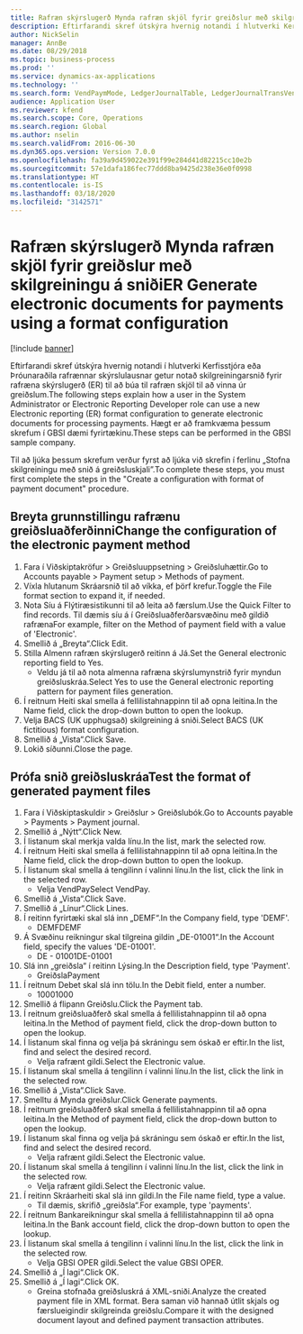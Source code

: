 ```yaml
---
title: Rafræn skýrslugerð Mynda rafræn skjöl fyrir greiðslur með skilgreiningu á sniði
description: Eftirfarandi skref útskýra hvernig notandi í hlutverki Kerfisstjóra eða Þróunaraðila rafrænnar skýrslulausnar getur notað skilgreiningarsnið fyrir rafræna skýrslugerð (ER) til að búa til rafræn skjöl til að vinna úr greiðslum.
author: NickSelin
manager: AnnBe
ms.date: 08/29/2018
ms.topic: business-process
ms.prod: ''
ms.service: dynamics-ax-applications
ms.technology: ''
ms.search.form: VendPaymMode, LedgerJournalTable, LedgerJournalTransVendPaym, BankAccountTableLookUp
audience: Application User
ms.reviewer: kfend
ms.search.scope: Core, Operations
ms.search.region: Global
ms.author: nselin
ms.search.validFrom: 2016-06-30
ms.dyn365.ops.version: Version 7.0.0
ms.openlocfilehash: fa39a9d459022e391f99e284d41d82215cc10e2b
ms.sourcegitcommit: 57e1dafa186fec77ddd8ba9425d238e36e0f0998
ms.translationtype: HT
ms.contentlocale: is-IS
ms.lasthandoff: 03/18/2020
ms.locfileid: "3142571"
---
```

# <a name="er-generate-electronic-documents-for-payments-using-a-format-configuration"></a><span data-ttu-id="d6421-103">Rafræn skýrslugerð Mynda rafræn skjöl fyrir greiðslur með skilgreiningu á sniði</span><span class="sxs-lookup"><span data-stu-id="d6421-103">ER Generate electronic documents for payments using a format configuration</span></span>

[!include [banner](../../includes/banner.md)]

<span data-ttu-id="d6421-104">Eftirfarandi skref útskýra hvernig notandi í hlutverki Kerfisstjóra eða Þróunaraðila rafrænnar skýrslulausnar getur notað skilgreiningarsnið fyrir rafræna skýrslugerð (ER) til að búa til rafræn skjöl til að vinna úr greiðslum.</span><span class="sxs-lookup"><span data-stu-id="d6421-104">The following steps explain how a user in the System Administrator or Electronic Reporting Developer role can use a new Electronic reporting (ER) format configuration to generate electronic documents for processing payments.</span></span> <span data-ttu-id="d6421-105">Hægt er að framkvæma þessum skrefum í GBSI dæmi fyrirtækinu.</span><span class="sxs-lookup"><span data-stu-id="d6421-105">These steps can be performed in the GBSI sample company.</span></span>

<span data-ttu-id="d6421-106">Til að ljúka þessum skrefum verður fyrst að ljúka við skrefin í ferlinu „Stofna skilgreiningu með snið á greiðsluskjali”.</span><span class="sxs-lookup"><span data-stu-id="d6421-106">To complete these steps, you must first complete the steps in the "Create a configuration with format of payment document" procedure.</span></span>


## <a name="change-the-configuration-of-the-electronic-payment-method"></a><span data-ttu-id="d6421-107">Breyta grunnstillingu rafrænu greiðsluaðferðinni</span><span class="sxs-lookup"><span data-stu-id="d6421-107">Change the configuration of the electronic payment method</span></span>
1. <span data-ttu-id="d6421-108">Fara í Viðskiptakröfur > Greiðsluuppsetning > Greiðsluhættir.</span><span class="sxs-lookup"><span data-stu-id="d6421-108">Go to Accounts payable > Payment setup > Methods of payment.</span></span>
2. <span data-ttu-id="d6421-109">Víxla hlutanum Skráarsnið til að víkka, ef þörf krefur.</span><span class="sxs-lookup"><span data-stu-id="d6421-109">Toggle the File format section to expand it, if needed.</span></span>
3. <span data-ttu-id="d6421-110">Nota Síu á Flýtiræsistikunni til að leita að færslum.</span><span class="sxs-lookup"><span data-stu-id="d6421-110">Use the Quick Filter to find records.</span></span> <span data-ttu-id="d6421-111">Til dæmis síu á í Greiðsluaðferðarsvæðinu með gildið rafræna</span><span class="sxs-lookup"><span data-stu-id="d6421-111">For example, filter on the Method of payment field with a value of 'Electronic'.</span></span>
4. <span data-ttu-id="d6421-112">Smellið á „Breyta“.</span><span class="sxs-lookup"><span data-stu-id="d6421-112">Click Edit.</span></span>
5. <span data-ttu-id="d6421-113">Stilla Almenn rafræn skýrslugerð reitinn á Já.</span><span class="sxs-lookup"><span data-stu-id="d6421-113">Set the General electronic reporting field to Yes.</span></span>
    * <span data-ttu-id="d6421-114">Veldu já til að nota almenna rafræna skýrslumynstrið fyrir myndun greiðsluskráa.</span><span class="sxs-lookup"><span data-stu-id="d6421-114">Select Yes to use the General electronic reporting pattern for payment files generation.</span></span>  
6. <span data-ttu-id="d6421-115">Í reitnum Heiti skal smella á fellilistahnappinn til að opna leitina.</span><span class="sxs-lookup"><span data-stu-id="d6421-115">In the Name field, click the drop-down button to open the lookup.</span></span>
7. <span data-ttu-id="d6421-116">Velja BACS (UK upphugsað) skilgreining á sniði.</span><span class="sxs-lookup"><span data-stu-id="d6421-116">Select BACS (UK fictitious) format configuration.</span></span>
8. <span data-ttu-id="d6421-117">Smellið á „Vista“.</span><span class="sxs-lookup"><span data-stu-id="d6421-117">Click Save.</span></span>
9. <span data-ttu-id="d6421-118">Lokið síðunni.</span><span class="sxs-lookup"><span data-stu-id="d6421-118">Close the page.</span></span>

## <a name="test-the-format-of-generated-payment-files"></a><span data-ttu-id="d6421-119">Prófa snið greiðsluskráa</span><span class="sxs-lookup"><span data-stu-id="d6421-119">Test the format of generated payment files</span></span>
1. <span data-ttu-id="d6421-120">Fara í Viðskiptaskuldir > Greiðslur > Greiðslubók.</span><span class="sxs-lookup"><span data-stu-id="d6421-120">Go to Accounts payable > Payments > Payment journal.</span></span>
2. <span data-ttu-id="d6421-121">Smellið á „Nýtt“.</span><span class="sxs-lookup"><span data-stu-id="d6421-121">Click New.</span></span>
3. <span data-ttu-id="d6421-122">Í listanum skal merkja valda línu.</span><span class="sxs-lookup"><span data-stu-id="d6421-122">In the list, mark the selected row.</span></span>
4. <span data-ttu-id="d6421-123">Í reitnum Heiti skal smella á fellilistahnappinn til að opna leitina.</span><span class="sxs-lookup"><span data-stu-id="d6421-123">In the Name field, click the drop-down button to open the lookup.</span></span>
5. <span data-ttu-id="d6421-124">Í listanum skal smella á tengilinn í valinni línu.</span><span class="sxs-lookup"><span data-stu-id="d6421-124">In the list, click the link in the selected row.</span></span>
    * <span data-ttu-id="d6421-125">Velja VendPay</span><span class="sxs-lookup"><span data-stu-id="d6421-125">Select VendPay.</span></span>  
6. <span data-ttu-id="d6421-126">Smellið á „Vista“.</span><span class="sxs-lookup"><span data-stu-id="d6421-126">Click Save.</span></span>
7. <span data-ttu-id="d6421-127">Smellið á „Línur“.</span><span class="sxs-lookup"><span data-stu-id="d6421-127">Click Lines.</span></span>
8. <span data-ttu-id="d6421-128">Í reitinn fyrirtæki skal slá inn „DEMF“.</span><span class="sxs-lookup"><span data-stu-id="d6421-128">In the Company field, type 'DEMF'.</span></span>
    * <span data-ttu-id="d6421-129">DEMF</span><span class="sxs-lookup"><span data-stu-id="d6421-129">DEMF</span></span>  
9. <span data-ttu-id="d6421-130">Á Svæðinu reikningur skal tilgreina gildin „DE-01001“.</span><span class="sxs-lookup"><span data-stu-id="d6421-130">In the Account field, specify the values 'DE-01001'.</span></span>
    * <span data-ttu-id="d6421-131">DE - 01001</span><span class="sxs-lookup"><span data-stu-id="d6421-131">DE-01001</span></span>  
10. <span data-ttu-id="d6421-132">Slá inn „greiðsla“ í reitinn Lýsing.</span><span class="sxs-lookup"><span data-stu-id="d6421-132">In the Description field, type 'Payment'.</span></span>
    * <span data-ttu-id="d6421-133">Greiðsla</span><span class="sxs-lookup"><span data-stu-id="d6421-133">Payment</span></span>  
11. <span data-ttu-id="d6421-134">Í reitnum Debet skal slá inn tölu.</span><span class="sxs-lookup"><span data-stu-id="d6421-134">In the Debit field, enter a number.</span></span>
    * <span data-ttu-id="d6421-135">1000</span><span class="sxs-lookup"><span data-stu-id="d6421-135">1000</span></span>  
12. <span data-ttu-id="d6421-136">Smellið á flipann Greiðslu.</span><span class="sxs-lookup"><span data-stu-id="d6421-136">Click the Payment tab.</span></span>
13. <span data-ttu-id="d6421-137">Í reitnum greiðsluaðferð skal smella á fellilistahnappinn til að opna leitina.</span><span class="sxs-lookup"><span data-stu-id="d6421-137">In the Method of payment field, click the drop-down button to open the lookup.</span></span>
14. <span data-ttu-id="d6421-138">Í listanum skal finna og velja þá skráningu sem óskað er eftir.</span><span class="sxs-lookup"><span data-stu-id="d6421-138">In the list, find and select the desired record.</span></span>
    * <span data-ttu-id="d6421-139">Velja rafrænt gildi.</span><span class="sxs-lookup"><span data-stu-id="d6421-139">Select the Electronic value.</span></span>  
15. <span data-ttu-id="d6421-140">Í listanum skal smella á tengilinn í valinni línu.</span><span class="sxs-lookup"><span data-stu-id="d6421-140">In the list, click the link in the selected row.</span></span>
16. <span data-ttu-id="d6421-141">Smellið á „Vista“.</span><span class="sxs-lookup"><span data-stu-id="d6421-141">Click Save.</span></span>
17. <span data-ttu-id="d6421-142">Smelltu á Mynda greiðslur.</span><span class="sxs-lookup"><span data-stu-id="d6421-142">Click Generate payments.</span></span>
18. <span data-ttu-id="d6421-143">Í reitnum greiðsluaðferð skal smella á fellilistahnappinn til að opna leitina.</span><span class="sxs-lookup"><span data-stu-id="d6421-143">In the Method of payment field, click the drop-down button to open the lookup.</span></span>
19. <span data-ttu-id="d6421-144">Í listanum skal finna og velja þá skráningu sem óskað er eftir.</span><span class="sxs-lookup"><span data-stu-id="d6421-144">In the list, find and select the desired record.</span></span>
    * <span data-ttu-id="d6421-145">Velja rafrænt gildi.</span><span class="sxs-lookup"><span data-stu-id="d6421-145">Select the Electronic value.</span></span>  
20. <span data-ttu-id="d6421-146">Í listanum skal smella á tengilinn í valinni línu.</span><span class="sxs-lookup"><span data-stu-id="d6421-146">In the list, click the link in the selected row.</span></span>
    * <span data-ttu-id="d6421-147">Velja rafrænt gildi.</span><span class="sxs-lookup"><span data-stu-id="d6421-147">Select the Electronic value.</span></span>  
21. <span data-ttu-id="d6421-148">Í reitinn Skráarheiti skal slá inn gildi.</span><span class="sxs-lookup"><span data-stu-id="d6421-148">In the File name field, type a value.</span></span>
    * <span data-ttu-id="d6421-149">Til dæmis, skrifið „greiðsla“.</span><span class="sxs-lookup"><span data-stu-id="d6421-149">For example, type 'payments'.</span></span>  
22. <span data-ttu-id="d6421-150">Í reitnum Bankareikningur skal smella á fellilistahnappinn til að opna leitina.</span><span class="sxs-lookup"><span data-stu-id="d6421-150">In the Bank account field, click the drop-down button to open the lookup.</span></span>
23. <span data-ttu-id="d6421-151">Í listanum skal smella á tengilinn í valinni línu.</span><span class="sxs-lookup"><span data-stu-id="d6421-151">In the list, click the link in the selected row.</span></span>
    * <span data-ttu-id="d6421-152">Velja GBSI OPER gildi.</span><span class="sxs-lookup"><span data-stu-id="d6421-152">Select the value GBSI OPER.</span></span>  
24. <span data-ttu-id="d6421-153">Smellið á „Í lagi“.</span><span class="sxs-lookup"><span data-stu-id="d6421-153">Click OK.</span></span>
25. <span data-ttu-id="d6421-154">Smellið á „Í lagi“.</span><span class="sxs-lookup"><span data-stu-id="d6421-154">Click OK.</span></span>
    * <span data-ttu-id="d6421-155">Greina stofnaða greiðsluskrá á XML-sniði.</span><span class="sxs-lookup"><span data-stu-id="d6421-155">Analyze the created payment file in XML format.</span></span> <span data-ttu-id="d6421-156">Bera saman við hannað útlit skjals og færslueigindir skilgreinda greiðslu.</span><span class="sxs-lookup"><span data-stu-id="d6421-156">Compare it with the designed document layout and defined payment transaction attributes.</span></span>  

